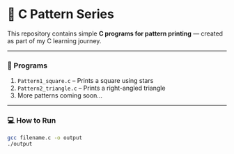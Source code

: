 # 🌟 C Pattern Series

This repository contains simple **C programs for pattern printing** — created as part of my C learning journey.

---

### 📂 Programs
1. `Pattern1_square.c` – Prints a square using stars  
2. `Pattern2_triangle.c` – Prints a right-angled triangle  
3. More patterns coming soon...

---

### 💻 How to Run
```bash
gcc filename.c -o output
./output

